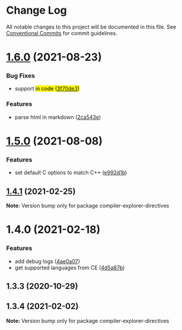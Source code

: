 # Change Log

All notable changes to this project will be documented in this file.
See [Conventional Commits](https://conventionalcommits.org) for commit guidelines.

# [1.6.0](https://github.com/dvirtz/reveal-compiler-explorer/compare/compiler-explorer-directives@1.5.0...compiler-explorer-directives@1.6.0) (2021-08-23)


### Bug Fixes

* support <mark> in code ([3f70de3](https://github.com/dvirtz/reveal-compiler-explorer/commit/3f70de32d152ea5c3445ea9cc7d03203c5945cb1))


### Features

* parse html in markdown ([2ca543e](https://github.com/dvirtz/reveal-compiler-explorer/commit/2ca543e6552dddcc57beeceb9930f556bc4e2cc5))





# [1.5.0](https://github.com/dvirtz/reveal-compiler-explorer/compare/compiler-explorer-directives@1.4.1...compiler-explorer-directives@1.5.0) (2021-08-08)


### Features

* set default C options to match C++ ([e992d1b](https://github.com/dvirtz/reveal-compiler-explorer/commit/e992d1b847d8e943fe49bc2790c39918f2976061))





## [1.4.1](https://github.com/dvirtz/reveal-compiler-explorer/compare/compiler-explorer-directives@1.4.0...compiler-explorer-directives@1.4.1) (2021-02-25)

**Note:** Version bump only for package compiler-explorer-directives





# 1.4.0 (2021-02-18)


### Features

* add debug logs ([4ae0a07](https://github.com/dvirtz/reveal-compiler-explorer/commit/4ae0a07691365cd6e114849051dad6bcdb155931))
* get supported languages from CE ([4d5a87b](https://github.com/dvirtz/reveal-compiler-explorer/commit/4d5a87b35ff44c71ace2c04d540ecdfa01d22528))



## 1.3.3 (2020-10-29)





## 1.3.4 (2021-02-02)

**Note:** Version bump only for package compiler-explorer-directives
